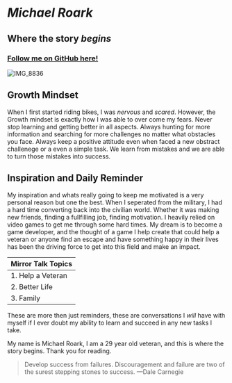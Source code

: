 # ***Michael Roark***
## Where the story _begins_
### [Follow me on GitHub here!](https://github.com/MrShambles)
![IMG_8836](https://github.com/MrShambles/MrShambles.github.io-reading-notes-/assets/153869998/256fa4cd-067e-44dc-b663-2a63b2a5617e)
## **Growth Mindset**
When I first started riding bikes, I was _nervous_ and _scared_. However, the Growth mindset is exactly how I was able to over come my fears.
Never stop learning and getting better in all aspects. Always hunting for more information and searching for more challenges no matter what obstacles you face.
Always keep a positive attitude even when faced a new obstract challenege or a even a simple task. We learn from mistakes and we are able to turn those mistakes into success.
## **Inspiration and Daily Reminder**
My inspiration and whats really going to keep me motivated is a very personal reason but one the best. When I seperated from the military, I had a hard time converting 
back into the civilian world. Whether it was making new friends, finding a fullfilling job, finding motivation. I heavily relied on video games to get me through some hard times.
My dream is to become a game developer, and the thought of a game I help create that could help a veteran or anyone find an escape and have something happy in their lives has been
the driving force to get into this field and make an impact.

|  Mirror Talk Topics  |
|----------------------|
| 1. Help a Veteran    |
| 2. Better Life       |
| 3. Family            |

These are more then just reminders, these are conversations I _will_ have with myself if I ever doubt my ability to learn and succeed in any new tasks I take.

My name is Michael Roark, I am a 29 year old veteran, and this is where the story begins. Thank you for reading.

> Develop success from failures. Discouragement and failure are two of the surest stepping stones to success.
—Dale Carnegie
